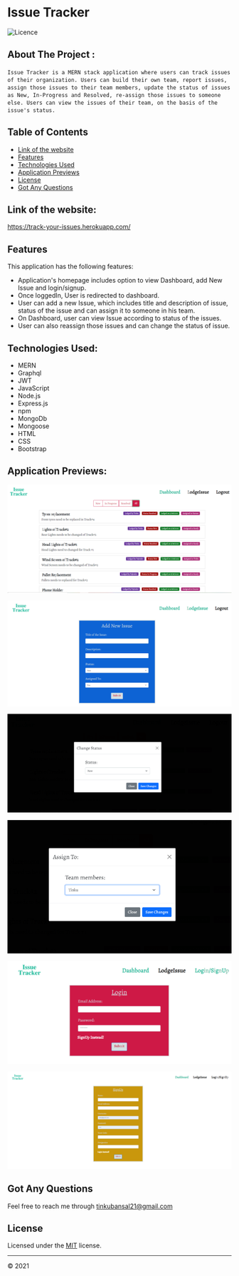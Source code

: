 # Issue Tracker

![Licence](https://img.shields.io/badge/Licence-MIT-green.png)

## About The Project :

`Issue Tracker is a MERN stack application where users can track issues of their organization. Users can build their own team, report issues, assign those issues to their team members, update the status of issues as New, In-Progress and Resolved, re-assign those issues to someone else. Users can view the issues of their team, on the basis of the issue's status.`

## Table of Contents

- [Link of the website](#link-of-the-website)
- [Features](#features)
- [Technologies Used](#technologies-used)
- [Application Previews](#application-previews)
- [License](#license)
- [Got Any Questions](#got-any-questions)

## Link of the website:

https://track-your-issues.herokuapp.com/

## Features

This application has the following features:

- Application's homepage includes option to view Dashboard, add New Issue and login/signup.
- Once loggedIn, User is redirected to dashboard.
- User can add a new Issue, which includes title and description of issue, status of the issue and can assign it to someone in his team.
- On Dashboard, user can view Issue according to status of the issues.
- User can also reassign those issues and can change the status of issue.

## Technologies Used:

- MERN
- Graphql
- JWT
- JavaScript
- Node.js
- Express.js
- npm
- MongoDb
- Mongoose
- HTML
- CSS
- Bootstrap

## Application Previews:

![Dashboard](client/src/assets/images/dashboard.png)

![Lodge New Issue](client/src/assets/images/addIssue.png)

![Change Status of the Issue](client/src/assets/images/changeStatus.png)

![ReAssign Issue to someone else](client/src/assets/images/reAssignIssue.png)

![Login](client/src/assets/images/login.png)

![SignUp](client/src/assets/images/signUp.png)

## Got Any Questions

Feel free to reach me through
tinkubansal21@gmail.com

## License

Licensed under the [MIT](https://github.com/tinkubansal95/issue-tracker/blob/main/LICENSE) license.

---

© 2021
